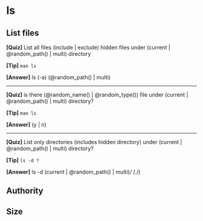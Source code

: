 # ls

## List files

**[Quiz]** List all files (include | exclude) hidden files under (current | @random_path() | multi) directory

**[Tip]** `man ls`

**[Answer]** ls (-a) (@random_path() | multi)

<hr/>

**[Quiz]** is there (@random_name() | @random_type()) file under (current | @random_path() | multi) directory?

**[Tip]** `man ls`

**[Answer]** (y | n)

<hr/>

**[Quiz]** List only directories (includes hidden directory) under (current | @random_path() | multi) directory?

**[Tip]** `ls -d ?`

**[Answer]** ls -d (current | @random_path() | multi)*/ (.*/)


## Authority


## Size

